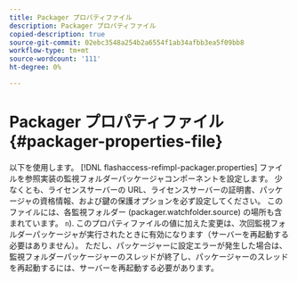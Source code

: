 ```yaml
---
title: Packager プロパティファイル
description: Packager プロパティファイル
copied-description: true
source-git-commit: 02ebc3548a254b2a6554f1ab34afbb3ea5f09bb8
workflow-type: tm+mt
source-wordcount: '111'
ht-degree: 0%

---
```


# Packager プロパティファイル {#packager-properties-file}

以下を使用します。 [!DNL flashaccess-refimpl-packager.properties] ファイルを参照実装の監視フォルダーパッケージャコンポーネントを設定します。 少なくとも、ライセンスサーバーの URL、ライセンスサーバーの証明書、パッケージャの資格情報、および鍵の保護オプションを必ず設定してください。 このファイルには、各監視フォルダー (packager.watchfolder.source) の場所も含まれています。 `n`). このプロパティファイルの値に加えた変更は、次回監視フォルダーパッケージャが実行されたときに有効になります（サーバーを再起動する必要はありません）。 ただし、パッケージャーに設定エラーが発生した場合は、監視フォルダーパッケージャーのスレッドが終了し、パッケージャーのスレッドを再起動するには、サーバーを再起動する必要があります。
